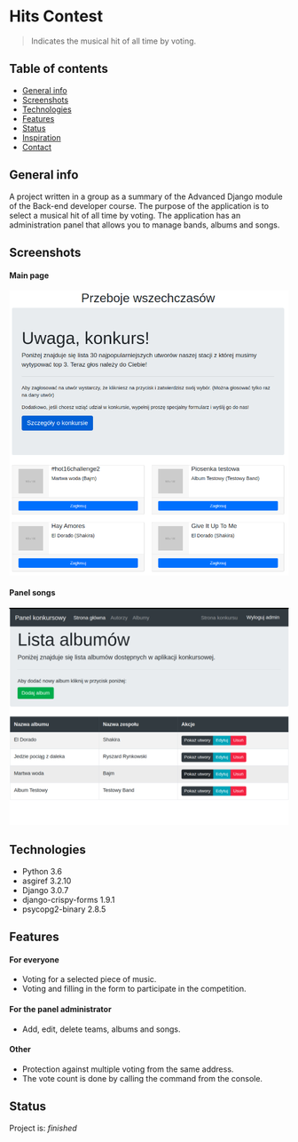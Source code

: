 # Hits Contest
> Indicates the musical hit of all time by voting.

## Table of contents
* [General info](#general-info)
* [Screenshots](#screenshots)
* [Technologies](#technologies)
* [Features](#features)
* [Status](#status)
* [Inspiration](#inspiration)
* [Contact](#contact)

## General info
A project written in a group as a summary of the Advanced Django module of the Back-end developer course. The purpose of the application is to select a musical hit of all time by voting. The application has an administration panel that allows you to manage bands, albums and songs.

## Screenshots
#### Main page
![Main page](static/hits_contest_main.png)
#### Panel songs
![Panel sonsg](static/hits_contest_panel_songs.png)

## Technologies
* Python 3.6
* asgiref 3.2.10
* Django 3.0.7
* django-crispy-forms 1.9.1
* psycopg2-binary 2.8.5

## Features

#### For everyone
* Voting for a selected piece of music.
* Voting and filling in the form to participate in the competition.

#### For the panel administrator
* Add, edit, delete teams, albums and songs.

#### Other
* Protection against multiple voting from the same address.
* The vote count is done by calling the command from the console.

## Status
Project is: _finished_

